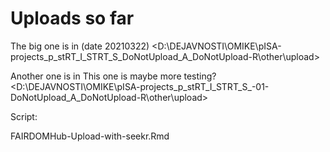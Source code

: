 # Uploads so far

The big one is in (date 20210322)
<D:\DEJAVNOSTI\OMIKE\pISA-projects\_p_stRT\_I_STRT\_S_DoNotUpload\_A_DoNotUpload-R\other\upload>

Another one is in
This one is maybe more testing?
<D:\DEJAVNOSTI\OMIKE\pISA-projects\_p_stRT\_I_STRT\_S_-01-DoNotUpload\_A_DoNotUpload-R\other\upload>

Script:

FAIRDOMHub-Upload-with-seekr.Rmd 